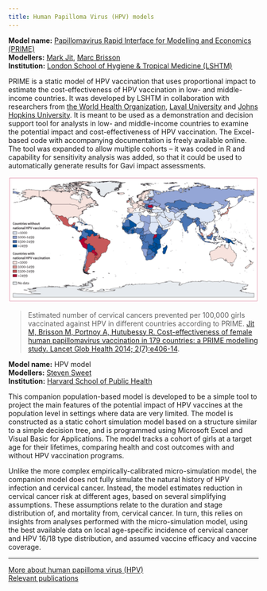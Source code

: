 ```yaml
---
title: Human Papilloma Virus (HPV) models
---
```


**Model name:** [Papillomavirus Rapid Interface for Modelling and Economics (PRIME)](http://primetool.org/about-prime/)   
**Modellers:** [Mark Jit](http://www.lshtm.ac.uk/aboutus/people/jit.mark), [Marc Brisson](http://www.marc-brisson.net/)   
**Institution:** [London School of Hygiene & Tropical Medicine (LSHTM)](http://www.lshtm.ac.uk/)   

PRIME is a static model of HPV vaccination that uses proportional impact to estimate the cost-effectiveness of HPV vaccination in low- and middle-income countries. It was developed by LSHTM in collaboration with researchers from [the World Health Organization](http://who.int/en/), [Laval University](https://www.ulaval.ca/en/) and [Johns Hopkins University](https://www.jhu.edu/). It is meant to be used as a demonstration and decision support tool for analysts in low- and middle-income countries to examine the potential impact and cost-effectiveness of HPV vaccination. The Excel-based code with accompanying documentation is freely available online. The tool was expanded to allow multiple cohorts – it was coded in R and capability for sensitivity analysis was added, so that it could be used to automatically generate results for Gavi impact assessments. 

[![](/img/models/prime_hpv_model.png)](/img/models/prime_hpv_model.png)

> Estimated number of cervical cancers prevented per 100,000 girls vaccinated against HPV in different countries according to PRIME. [Jit M, Brisson M, Portnoy A, Hutubessy R. Cost-effectiveness of female human papillomavirus vaccination in 179 countries: a PRIME modelling study. Lancet Glob Health 2014; 2(7):e406-14](https://www.ncbi.nlm.nih.gov/pubmed/25103394).




<div id="harvard"></div>

**Model name:** HPV model    
**Modellers:** [Steven Sweet](http://chds.hsph.harvard.edu/People/Steven-Sweet)   
**Institution:** [Harvard School of Public Health](https://www.hsph.harvard.edu/)

This companion population-based model is developed to be a simple tool to project the main features of the potential impact of HPV vaccines at the population level in settings where data are very limited. The model is constructed as a static cohort simulation model based on a structure similar to a simple decision tree, and is programmed using Microsoft Excel and Visual Basic for Applications. The model tracks a cohort of girls at a target age for their lifetimes, comparing health and cost outcomes with and without HPV vaccination programs.

Unlike the more complex empirically-calibrated micro-simulation model, the companion model does not fully simulate the natural history of HPV infection and cervical cancer. Instead, the model estimates reduction in cervical cancer risk at different ages, based on several simplifying assumptions. These assumptions relate to the duration and stage distribution of, and mortality from, cervical cancer. In turn, this relies on insights from analyses performed with the micro-simulation model, using the best available data on local age-specific incidence of cervical cancer and HPV 16/18 type distribution, and assumed vaccine efficacy and vaccine coverage.

---

[More about human papilloma virus (HPV)](/diseases/hpv)  
[Relevant publications](/publications#hpv)


